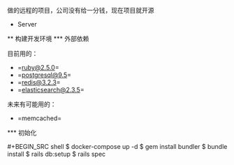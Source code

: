 做的远程的项目，公司没有给一分钱，现在项目就开源
* Server

** 构建开发环境
*** 外部依赖

目前用的：

- =ruby@2.5.0=
- =postgresql@9.5=
- =redis@3.2.3=
- =elasticsearch@2.3.5=

未来有可能用的：

- =memcached=

*** 初始化

#+BEGIN_SRC shell
$ docker-compose up -d
$ gem install bundler
$ bundle install
$ rails db:setup
$ rails spec





